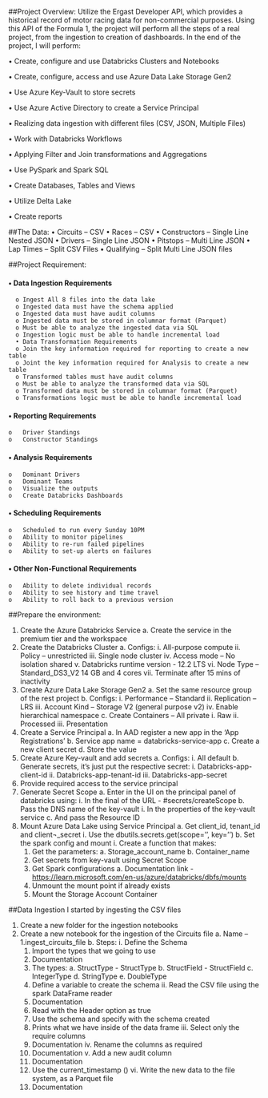##Project Overview:
Utilize the Ergast Developer API, which provides a historical record of motor racing data for non-commercial purposes. Using this API of the Formula 1, the project will perform all the steps of a real project, from the ingestion to creation of dashboards. In the end of the project, I will perform:

<p>  •	 Create, configure and use Databricks Clusters and Notebooks<p>
<p>  •	Create, configure, access and use Azure Data Lake Storage Gen2 <p>
<p>  •	Use Azure Key-Vault to store secrets <p>
<p>  •	Use Azure Active Directory to create a Service Principal<p>
<p>  •	Realizing data ingestion with different files (CSV, JSON, Multiple Files)<p>
<p>  •	Work with Databricks Workflows<p>
<p>  •	Applying Filter and Join transformations and Aggregations<p>
<p>  •	Use PySpark and Spark SQL<p>
<p>  •	Create Databases, Tables and Views<p>
<p>  •	Utilize Delta Lake<p>
<p>  •	Create reports<p>

##The Data:
  •	Circuits – CSV
  •	Races – CSV
  •	Constructors – Single Line Nested JSON
  •	Drivers – Single Line JSON
  •	Pitstops – Multi Line JSON
  •	Lap Times – Split CSV Files
  •	Qualifying – Split Multi Line JSON files
 
##Project Requirement:
#### • Data Ingestion Requirements
      o	Ingest All 8 files into the data lake
      o	Ingested data must have the schema applied
      o	Ingested data must have audit columns
      o	Ingested data must be stored in columnar format (Parquet)
      o	Must be able to analyze the ingested data via SQL
      o	Ingestion logic must be able to handle incremental load
      •	Data Transformation Requirements
      o	Join the key information required for reporting to create a new table
      o	Joint the key information required for Analysis to create a new table
      o	Transformed tables must have audit columns
      o	Must be able to analyze the transformed data via SQL
      o	Transformed data must be stored in columnar format (Parquet)
      o	Transformations logic must be able to handle incremental load
#### • Reporting Requirements
    o	Driver Standings
    o	Constructor Standings
#### • Analysis Requirements
    o	Dominant Drivers
    o	Dominant Teams
    o	Visualize the outputs
    o	Create Databricks Dashboards
#### • Scheduling Requirements
    o	Scheduled to run every Sunday 10PM
    o	Ability to monitor pipelines
    o	Ability to re-run failed pipelines
    o	Ability to set-up alerts on failures
####  •	Other Non-Functional Requirements
    o	Ability to delete individual records
    o	Ability to see history and time travel
    o	Ability to roll back to a previous version

##Prepare the environment:
  1. Create the Azure Databricks Service
    a.	Create the service in the premium tier and the workspace
  2. Create the Databricks Cluster
    a.	Configs:
      i.	All-purpose compute
      ii.	Policy – unrestricted
      iii.	Single node cluster
      iv.	Access mode – No isolation shared
      v.	Databricks runtime version - 12.2 LTS
      vi.	Node Type – Standard_DS3_V2 14 GB and 4 cores
      vii.	Terminate after 15 mins of inactivity
  3.	Create Azure Data Lake Storage Gen2
    a.	Set the same resource group of the rest project 
    b.	Configs:
      i.	Performance – Standard
      ii.	Replication – LRS
      iii.	Account Kind – Storage V2 (general purpose v2)
      iv.	Enable hierarchical namespace
    c.	Create Containers – All private
      i.	Raw 
      ii.	Processed
      iii.	Presentation 
  4.	Create a Service Principal
    a.	In AAD register a new app in the ‘App Registrations’
    b.	Service app name = databricks-service-app
    c.	Create a new client secret 
    d.	Store the value
  5.	Create Azure Key-vault and add secrets
    a.	Configs:
      i.	All default
    b.	Generate secrets, it’s just put the respective secret:
      i.	Databricks-app-client-id
      ii.	Databricks-app-tenant-id
      iii.	Databricks-app-secret
  6.	Provide required access to the service principal
  7.	Generate Secret Scope
    a.	Enter in the UI on the principal panel of databricks using:
      i.	In the final of the URL - #secrets/createScope
    b.	Pass the DNS name of the key-vault
      i.	In the properties of the key-vault service
    c.	And pass the Resource ID 
   8.	Mount Azure Data Lake using Service Principal
    a.	Get client_id, tenant_id and client¬_secret 
      i.	Use the dbutils.secrets.get(scope=’’, key=’’)
    b.	Set the spark config and mount
      i.	Create a function that makes:
        1.	Get the parameters:
          a.	Storage_account_name
          b.	Container_name
        2.	Get secrets from key-vault using Secret Scope
        3.	Get Spark configurations
          a.	Documentation link - https://learn.microsoft.com/en-us/azure/databricks/dbfs/mounts
        4.	Unmount the mount point if already exists
        5.	Mount the Storage Account Container


##Data Ingestion
 I started by ingesting the CSV files
  1.	Create a new folder for the ingestion notebooks
  2.	Create a new notebook for the ingestion of the Circuits file
    a.	Name – 1.ingest_circuits_file
    b.	Steps:
      i.	Define the Schema
        1.	Import the types that we going to use
        2.	Documentation
        3.	The types:
          a.	StructType - StructType
          b.	StructField - StructField
          c.	IntegerType
          d.	StringType
          e.	DoubleType
        4.	Define a variable to create the schema
      ii.	Read the CSV file using the spark DataFrame reader
        1.	Documentation
        2.	Read with the Header option as true
        3.	Use the schema and specify with the schema created 
        4.	Prints what we have inside of the data frame
      iii.	Select only the require columns
        1.	Documentation
      iv.	Rename the columns as required
        1.	Documentation
      v.	Add a new audit column 
        1.	Documentation
        2.	Use the current_timestamp ()
      vi.	Write the new data to the file system, as a Parquet file
        1.	Documentation

